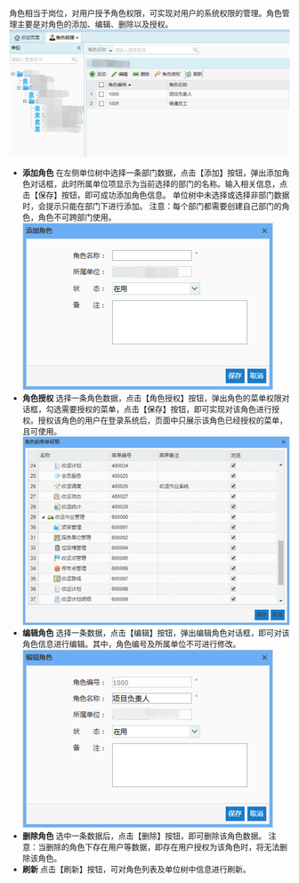 角色相当于岗位，对用户授予角色权限，可实现对用户的系统权限的管理。角色管理主要是对角色的添加、编辑、删除以及授权。
 ![](image/3113.png)
* **添加角色**
在左侧单位树中选择一条部门数据，点击【添加】按钮，弹出添加角色对话框，此时所属单位项显示为当前选择的部门的名称。输入相关信息，点击【保存】按钮，即可成功添加角色信息。
单位树中未选择或选择非部门数据时，会提示只能在部门下进行添加。
注意：每个部门都需要创建自己部门的角色，角色不可跨部门使用。
 ![](image/3114.png)
* **角色授权**
选择一条角色数据，点击【角色授权】按钮，弹出角色的菜单权限对话框，勾选需要授权的菜单，点击【保存】按钮，即可实现对该角色进行授权。授权该角色的用户在登录系统后，页面中只展示该角色已经授权的菜单，且可使用。
![](images/screenshot_1578295340843.png)
* **编辑角色**
选择一条数据，点击【编辑】按钮，弹出编辑角色对话框，即可对该角色信息进行编辑。其中，角色编号及所属单位不可进行修改。
 ![](image/1316.png)
* **删除角色**
选中一条数据后，点击【删除】按钮，即可删除该角色数据。
注意：当删除的角色下存在用户等数据，即存在用户授权为该角色时，将无法删除该角色。
* **刷新**
点击【刷新】按钮，可对角色列表及单位树中信息进行刷新。
